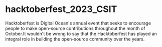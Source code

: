 # hacktoberfest_2023_CSIT
Hacktoberfest is Digital Ocean's annual event that seeks to encourage people to make open-source contributions throughout the month of October.It wouldn't be wrong to say that the  Hacktoberfest  has played an integral role in building the open-source community over the years.

